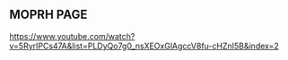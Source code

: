 ## MOPRH PAGE



https://www.youtube.com/watch?v=5RyrIPCs47A&list=PLDyQo7g0_nsXEOxGlAgccV8fu-cHZnI5B&index=2